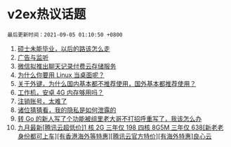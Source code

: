 # v2ex热议话题

`最后更新时间：2021-09-05 01:10:50 +0800`

1. [硕士未能毕业，以后的路该怎么走](https://www.v2ex.com/t/799819)
1. [广告与监听](https://www.v2ex.com/t/799831)
1. [微信拟推出聊天记录付费云存储服务](https://www.v2ex.com/t/799839)
1. [为什么你要用 Linux 当桌面呢？](https://www.v2ex.com/t/799886)
1. [关于外键，为什么国内基本都不推荐使用，国外基本都推荐使用？](https://www.v2ex.com/t/799876)
1. [工作机，安卓 4G 内存够用吗？](https://www.v2ex.com/t/799793)
1. [注销账号，太难了](https://www.v2ex.com/t/799827)
1. [诸位猜猜看，我的隐私是如何泄露的](https://www.v2ex.com/t/799868)
1. [转 Go 的新人写了个功能被组里老大哥不打招呼重写了，我该怎么办](https://www.v2ex.com/t/799838)
1. [九月最新[腾讯云超低价]1 核 2G 三年仅 198 四核 8G5M 三年仅 638[新老老身份都可上车][有香港海外等特惠][腾讯云官方特价][有海外特惠]良心云](https://www.v2ex.com/t/799795)

